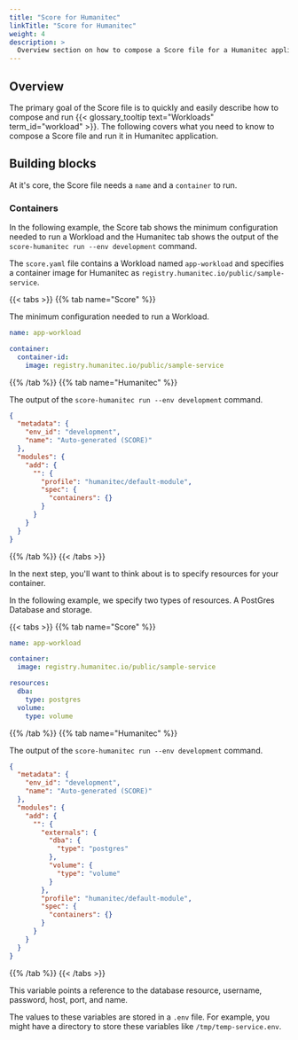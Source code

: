 ```yaml
---
title: "Score for Humanitec"
linkTitle: "Score for Humanitec"
weight: 4
description: >
  Overview section on how to compose a Score file for a Humanitec application.
---
```


## Overview

The primary goal of the Score file is to quickly and easily describe how to compose and run {{< glossary_tooltip text="Workloads" term_id="workload" >}}. The following covers what you need to know to compose a Score file and run it in Humanitec application.


## Building blocks

At it's core, the Score file needs a `name` and a `container` to run.

### Containers

In the following example, the Score tab shows the minimum configuration needed to run a Workload and the Humanitec tab shows the output of the `score-humanitec run --env development` command.

The `score.yaml` file contains a Workload named `app-workload` and specifies a container image for Humanitec as `registry.humanitec.io/public/sample-service`.

{{< tabs >}}
{{% tab name="Score" %}}

The minimum configuration needed to run a Workload.

```yml
name: app-workload

container:
  container-id:
    image: registry.humanitec.io/public/sample-service
```

{{% /tab %}}
{{% tab name="Humanitec" %}}

The output of the `score-humanitec run --env development` command.

```json
{
  "metadata": {
    "env_id": "development",
    "name": "Auto-generated (SCORE)"
  },
  "modules": {
    "add": {
      "": {
        "profile": "humanitec/default-module",
        "spec": {
          "containers": {}
        }
      }
    }
  }
}
```

{{% /tab %}}
{{< /tabs >}}

In the next step, you'll want to think about is to specify resources for your container.

In the following example, we specify two types of resources. A PostGres Database and storage.

{{< tabs >}}
{{% tab name="Score" %}}

```yml
name: app-workload

container:
  image: registry.humanitec.io/public/sample-service

resources:
  dba:
    type: postgres
  volume:
    type: volume
```

{{% /tab %}}
{{% tab name="Humanitec" %}}

The output of the `score-humanitec run --env development` command.

```json
{
  "metadata": {
    "env_id": "development",
    "name": "Auto-generated (SCORE)"
  },
  "modules": {
    "add": {
      "": {
        "externals": {
          "dba": {
            "type": "postgres"
          },
          "volume": {
            "type": "volume"
          }
        },
        "profile": "humanitec/default-module",
        "spec": {
          "containers": {}
        }
      }
    }
  }
}
```

{{% /tab %}}
{{< /tabs >}}

This variable points a reference to the database resource, username, password, host, port, and name.

The values to these variables are stored in a `.env` file. For example, you might have a directory to store these variables like `/tmp/temp-service.env`.
